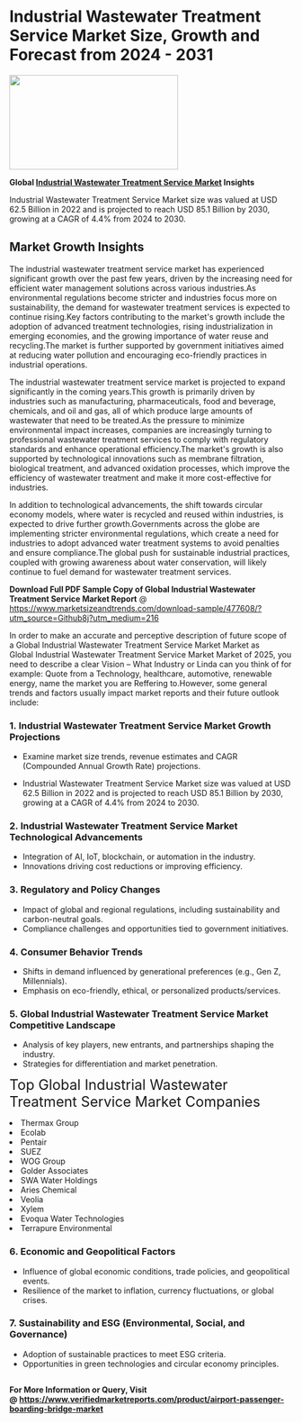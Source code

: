 <H1>Industrial Wastewater Treatment Service Market Size, Growth and Forecast from 2024 - 2031</H1><img class="aligncenter size-medium wp-image-584254" src="https://thirdeyenews.in/wp-content/uploads/2024/09/Global-Market-Research-300x168.jpeg" alt="" width="300" height="168" /><p><strong>Global&nbsp;<a href="https://www.marketsizeandtrends.com/download-sample/477608/?utm_source=Github8j?utm_medium=216">Industrial Wastewater Treatment Service Market</a> Insights</strong></p><p>Industrial Wastewater Treatment Service Market size was valued at USD 62.5 Billion in 2022 and is projected to reach USD 85.1 Billion by 2030, growing at a CAGR of 4.4% from 2024 to 2030.</p><p><h2>Market Growth Insights</h2> <p>The industrial wastewater treatment service market has experienced significant growth over the past few years, driven by the increasing need for efficient water management solutions across various industries.As environmental regulations become stricter and industries focus more on sustainability, the demand for wastewater treatment services is expected to continue rising.Key factors contributing to the market's growth include the adoption of advanced treatment technologies, rising industrialization in emerging economies, and the growing importance of water reuse and recycling.The market is further supported by government initiatives aimed at reducing water pollution and encouraging eco-friendly practices in industrial operations.</p> <p>The industrial wastewater treatment service market is projected to expand significantly in the coming years.This growth is primarily driven by industries such as manufacturing, pharmaceuticals, food and beverage, chemicals, and oil and gas, all of which produce large amounts of wastewater that need to be treated.As the pressure to minimize environmental impact increases, companies are increasingly turning to professional wastewater treatment services to comply with regulatory standards and enhance operational efficiency.The market's growth is also supported by technological innovations such as membrane filtration, biological treatment, and advanced oxidation processes, which improve the efficiency of wastewater treatment and make it more cost-effective for industries.</p> <p>In addition to technological advancements, the shift towards circular economy models, where water is recycled and reused within industries, is expected to drive further growth.Governments across the globe are implementing stricter environmental regulations, which create a need for industries to adopt advanced water treatment systems to avoid penalties and ensure compliance.The global push for sustainable industrial practices, coupled with growing awareness about water conservation, will likely continue to fuel demand for wastewater treatment services.</p> <p><span class=""><strong>Download Full PDF Sample Copy of Global Industrial Wastewater Treatment Service Market Report</strong> @ <a href="https://www.marketsizeandtrends.com/download-sample/477608/?utm_source=Github8j?utm_medium=216" target="_blank">https://www.marketsizeandtrends.com/download-sample/477608/?utm_source=Github8j?utm_medium=216</a></span></p><p>In order to make an accurate and perceptive description of future scope of a Global&nbsp;Industrial Wastewater Treatment Service Market Market as Global&nbsp;Industrial Wastewater Treatment Service Market Market of 2025, you need to describe a clear Vision &ndash; What Industry or Linda can you think of for example: Quote from a Technology, healthcare, automotive, renewable energy, name the market you are Reffering to.However, some general trends and factors usually impact market reports and their future outlook include:</p><h3>1.&nbsp;<strong>Industrial Wastewater Treatment Service Market Growth Projections</strong></h3><ul><li>Examine market size trends, revenue estimates and CAGR (Compounded Annual Growth Rate) projections.</li><li><p>Industrial Wastewater Treatment Service Market size was valued at USD 62.5 Billion in 2022 and is projected to reach USD 85.1 Billion by 2030, growing at a CAGR of 4.4% from 2024 to 2030.</p></li></ul><h3>2.&nbsp;<strong>Industrial Wastewater Treatment Service Market Technological Advancements</strong></h3><ul><li>Integration of AI, IoT, blockchain, or automation in the industry.</li><li>Innovations driving cost reductions or improving efficiency.</li></ul><h3>3.&nbsp;<strong>Regulatory and Policy Changes</strong></h3><ul><li>Impact of global and regional regulations, including sustainability and carbon-neutral goals.</li><li>Compliance challenges and opportunities tied to government initiatives.</li></ul><h3>4.&nbsp;<strong>Consumer Behavior Trends</strong></h3><ul><li>Shifts in demand influenced by generational preferences (e.g., Gen Z, Millennials).</li><li>Emphasis on eco-friendly, ethical, or personalized products/services.</li></ul><h3>5.&nbsp;<strong>Global Industrial Wastewater Treatment Service Market Competitive Landscape</strong></h3><ul><li>Analysis of key players, new entrants, and partnerships shaping the industry.</li><li>Strategies for differentiation and market penetration.</li></ul><p data-pm-slice="1 1 []"><span style="color: inherit; font-family: inherit; font-size: 25px;">Top Global Industrial Wastewater Treatment Service Market Companies</span></p><div class="" data-test-id=""><p><li>Thermax Group</li><li> Ecolab</li><li> Pentair</li><li> SUEZ</li><li> WOG Group</li><li> Golder Associates</li><li> SWA Water Holdings</li><li> Aries Chemical</li><li> Veolia</li><li> Xylem</li><li> Evoqua Water Technologies</li><li> Terrapure Environmental</li></p></div><h3>6.&nbsp;<strong>Economic and Geopolitical Factors</strong></h3><ul><li>Influence of global economic conditions, trade policies, and geopolitical events.</li><li>Resilience of the market to inflation, currency fluctuations, or global crises.</li></ul><h3>7.&nbsp;<strong>Sustainability and ESG (Environmental, Social, and Governance)</strong></h3><ul><li>Adoption of sustainable practices to meet ESG criteria.</li><li>Opportunities in green technologies and circular economy principles.</li></ul><h2><strong style="font-size: 14px;">For More Information or Query, Visit @&nbsp;</strong><a style="background-color: #ffffff; font-size: 14px;" href="https://www.marketsizeandtrends.com/report/industrial-wastewater-treatment-service-market/" target="_blank">https://www.verifiedmarketreports.com/product/airport-passenger-boarding-bridge-market</a></h2>